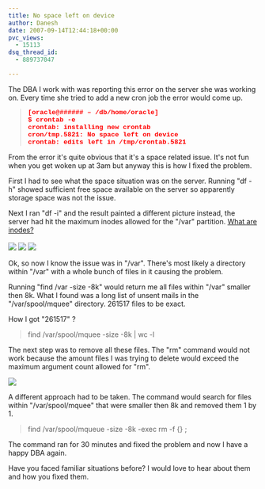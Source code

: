 ```yaml
---
title: No space left on device
author: Danesh
date: 2007-09-14T12:44:18+00:00
pvc_views:
  - 15113
dsq_thread_id:
  - 889737047

---
```

The DBA I work with was reporting this error on the server she was working on. Every time she tried to add a new cron job the error would come up.

> <p class="MsoNormal">
>   <strong><span style="font-size: 10pt; font-family: 'Courier New'; color: red" lang="PT-BR">[oracle@###### &#8211; /db/home/oracle]<o></o><br /> $ crontab -e<o></o><br /> crontab: installing new crontab<o></o><br /> cron/tmp.5821: No space left on device<o></o><br /> crontab: edits left in /tmp/crontab.5821</span></strong>
> </p>

<p class="MsoNormal">
  From the error it's quite obvious that it's a space related issue. It's not fun when you get woken up at 3am but anyway this is how I fixed the problem.<!--more-->
</p>

<p class="MsoNormal">
  First I had to see what the space situation was on the server. Running "df -h" showed sufficient free space available on the server so apparently storage space was not the issue.
</p>

Next I ran "df -i" and the result painted a different picture instead, the server had hit the maximum inodes allowed for the "/var" partition. [What are inodes?  
][1]  
[![][2]][3] [![][4]][5] [![][6]][7]

Ok, so now I know the issue was in "/var". There's most likely a directory within "/var" with a whole bunch of files in it causing the problem.

Running "find /var -size -8k" would return me all files within "/var" smaller then 8k. What I found was a long list of unsent mails in the "/var/spool/mquee" directory. 261517 files to be exact.

How I got "261517" ?

> find /var/spool/mquee -size -8k | wc -l

The next step was to remove all these files. The "rm" command would not work because the amount files I was trying to delete would exceed the maximum argument count allowed for "rm".

[![][8]][9]

A different approach had to be taken. The command would search for files within "/var/spool/mquee" that were smaller then 8k and removed them 1 by 1.

> find /var/spool/mqueue -size -8k -exec rm -f {} \;

The command ran for 30 minutes and fixed the problem and now I have a happy DBA again.

Have you faced familiar situations before? I would love to hear about them and how you fixed them.

 [1]: http://www.google.com/url?sa=t&ct=res&cd=1&url=http%3A%2F%2Fen.wikipedia.org%2Fwiki%2FInode&ei=iX_qRo73DpecgQO3z4zMBg&usg=AFQjCNFS15lNcW09k9Cz2nvOs9Cb4EhxDA&sig2=QPfVs13Tnvl0-iUpk6xBFA
 [2]: http://img462.imageshack.us/img462/4995/inode1cw0.th.png
 [3]: http://img462.imageshack.us/img462/4995/inode1cw0.png
 [4]: http://img462.imageshack.us/img462/8674/inode2lm8.th.png
 [5]: http://img462.imageshack.us/img462/8674/inode2lm8.png
 [6]: http://img462.imageshack.us/img462/3202/inode3xt0.th.png
 [7]: http://img462.imageshack.us/img462/3202/inode3xt0.png
 [8]: http://img142.imageshack.us/img142/9492/node6ci2.th.png
 [9]: http://img142.imageshack.us/img142/9492/node6ci2.png